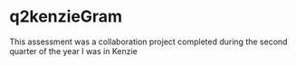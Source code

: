 # q2kenzieGram
This assessment was a collaboration project completed during the second quarter of the year I was in Kenzie
